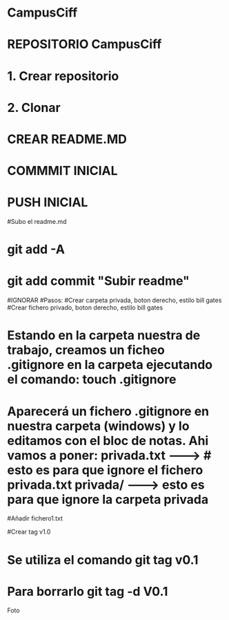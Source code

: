 # CampusCiff

# REPOSITORIO CampusCiff
# 1. Crear repositorio

# 2. Clonar

# CREAR README.MD


# COMMMIT INICIAL


# PUSH INICIAL
#Subo el readme.md
# git add -A
# git add commit "Subir readme"


#IGNORAR
#Pasos:
#Crear carpeta privada, boton derecho, estilo bill gates
#Crear fichero privado, boton derecho, estilo bill gates
# Estando en la carpeta nuestra de trabajo, creamos un ficheo .gitignore en la carpeta ejecutando el comando: touch .gitignore
# Aparecerá un fichero .gitignore en nuestra carpeta (windows) y lo editamos con el bloc de notas. Ahi vamos a poner: privada.txt ---> # esto es para que ignore el fichero privada.txt privada/ ---> esto es para que ignore la carpeta privada


#Añadir fichero1.txt


#Crear tag v1.0
# Se utiliza el comando git tag v0.1
# Para borrarlo git tag -d V0.1

Foto
